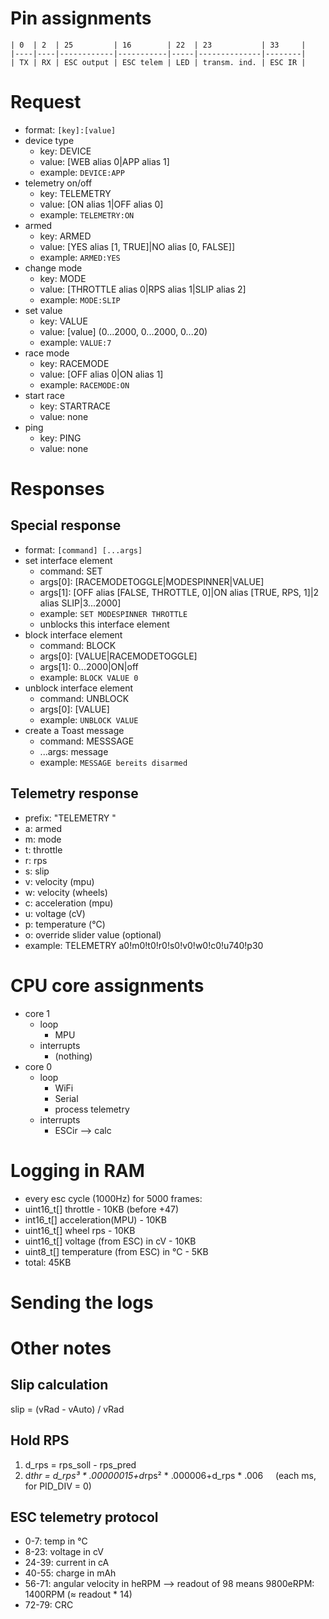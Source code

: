 # Pin assignments

```
| 0  | 2  | 25         | 16        | 22  | 23           | 33     |
|----|----|------------|-----------|-----|--------------|--------|
| TX | RX | ESC output | ESC telem | LED | transm. ind. | ESC IR |
```

# Request

- format: `[key]:[value]`
- device type
  - key: DEVICE
  - value: [WEB alias 0|APP alias 1]
  - example: `DEVICE:APP`
- telemetry on/off
  - key: TELEMETRY
  - value: [ON alias 1|OFF alias 0]
  - example: `TELEMETRY:ON`
- armed
  - key: ARMED
  - value: [YES alias [1, TRUE]|NO alias [0, FALSE]]
  - example: `ARMED:YES`
- change mode
  - key: MODE
  - value: [THROTTLE alias 0|RPS alias 1|SLIP alias 2]
  - example: `MODE:SLIP`
- set value
  - key: VALUE
  - value: [value] (0...2000, 0...2000, 0...20)
  - example: `VALUE:7`
- race mode
  - key: RACEMODE
  - value: [OFF alias 0|ON alias 1]
  - example: `RACEMODE:ON`
- start race
  - key: STARTRACE
  - value: none
- ping
  - key: PING
  - value: none

# Responses

## Special response

- format: `[command] [...args]`
- set interface element
  - command: SET
  - args[0]: [RACEMODETOGGLE|MODESPINNER|VALUE]
  - args[1]: [OFF alias [FALSE, THROTTLE, 0]|ON alias [TRUE, RPS, 1]|2 alias SLIP|3...2000]
  - example: `SET MODESPINNER THROTTLE`
  - unblocks this interface element
- block interface element
  - command: BLOCK
  - args[0]: [VALUE|RACEMODETOGGLE]
  - args[1]: 0...2000|ON|off
  - example: `BLOCK VALUE 0`
- unblock interface element
  - command: UNBLOCK
  - args[0]: [VALUE]
  - example: `UNBLOCK VALUE`
- create a Toast message
  - command: MESSSAGE
  - ...args: message
  - example: `MESSAGE bereits disarmed`

## Telemetry response

- prefix: "TELEMETRY "
- a: armed
- m: mode
- t: throttle
- r: rps
- s: slip
- v: velocity (mpu)
- w: velocity (wheels)
- c: acceleration (mpu)
- u: voltage (cV)
- p: temperature (°C)
- o: override slider value (optional)
- example: TELEMETRY a0!m0!t0!r0!s0!v0!w0!c0!u740!p30

# CPU core assignments

- core 1
  - loop
    - MPU
  - interrupts
    - (nothing)
- core 0
  - loop
    - WiFi
    - Serial
    - process telemetry
  - interrupts
    - ESCir --> calc

# Logging in RAM

- every esc cycle (1000Hz) for 5000 frames:
- uint16_t[] throttle - 10KB (before +47)
- int16_t[] acceleration(MPU) - 10KB
- uint16_t[] wheel rps - 10KB
- uint16_t[] voltage (from ESC) in cV - 10KB
- uint8_t[] temperature (from ESC) in °C - 5KB
- total: 45KB

# Sending the logs

<!-- packets of 100 frames, format (JSON):

```json
{
  "firstIndex" : 1300,
  "throttle" : [1932, 1936, ...],
  "acceleration" : [...],
  "rps" : [...],
  "voltage" : [...],
  "temperature" : [...]
}
``` -->


# Other notes

## Slip calculation

slip = (vRad - vAuto) / vRad

## Hold RPS

1. d_rps = rps_soll - rps_pred
2. d*thr = d_rps³ * .00000015+d*rps² * .000006+d_rps \* .006 &nbsp;&nbsp;&nbsp;&nbsp;(each ms, for PID_DIV = 0)

## ESC telemetry protocol

- 0-7: temp in °C
- 8-23: voltage in cV
- 24-39: current in cA
- 40-55: charge in mAh
- 56-71: angular velocity in heRPM --> readout of 98 means 9800eRPM: 1400RPM (≈ readout \* 14)
- 72-79: CRC
